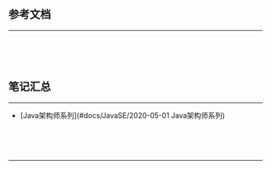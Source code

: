 ## 参考文档

---





<br/><br/><br/>



## 笔记汇总

---

* [Java架构师系列](#docs/JavaSE/2020-05-01 Java架构师系列)



<br/><br/><br/>

---

